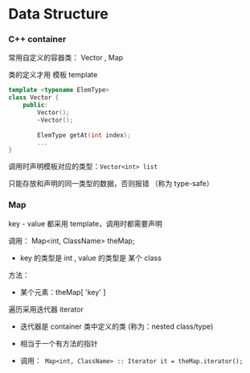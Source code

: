 # Data Structure

### C++ container

常用自定义的容器类： Vector , Map

 类的定义才用 模板 template

```cpp
template <typename ElemType>
class Vector {
    public:
        Vector();
        ~Vector();
        
        ElemType getAt(int index);
        ...
}
```

调用时声明模板对应的类型：`Vector<int> list`

只能存放和声明的同一类型的数据，否则报错 （称为 type-safe）

### Map

key - value 都采用 template，调用时都需要声明

调用： Map&lt;int, ClassName&gt; theMap;

* key 的类型是 int , value 的类型是 某个 class

方法：

* 某个元素：theMap\[ 'key' \]

遍历采用迭代器 iterator

* 迭代器是 container 类中定义的类 \(称为：nested class/type\)
* 相当于一个有方法的指针

* 调用：` Map<int, ClassName> :: Iterator it = theMap.iterator();`







